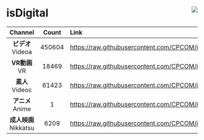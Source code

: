 # isDigital <img align="right" src="https://img.shields.io/github/last-commit/CPCOM/isDigital"/>  
  
| Channel | Count | Link |  
| :-----: | :---: | :--- |  
|**ビデオ**<br />Videoa | 450604 | https://raw.githubusercontent.com/CPCOM/isDigital/main/Videoa.txt |  
|**VR動画**<br />VR | 18469 | https://raw.githubusercontent.com/CPCOM/isDigital/main/VR.txt |  
|**素人**<br />Videoc | 61423 | https://raw.githubusercontent.com/CPCOM/isDigital/main/Videoc.txt |  
|**アニメ**<br />Anime | 1 | https://raw.githubusercontent.com/CPCOM/isDigital/main/Anime.txt |  
|**成人映画**<br />Nikkatsu | 6209 | https://raw.githubusercontent.com/CPCOM/isDigital/main/Nikkatsu.txt |  
